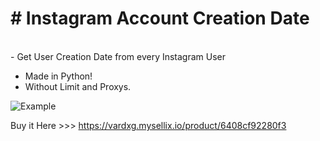  <h1># Instagram Account Creation Date</h1> <br>
- Get User Creation Date from every Instagram User 

- Made in Python!
- Without Limit and Proxys.

![Example](https://user-images.githubusercontent.com/63129066/223790972-eba8069a-5885-4139-aa87-81c61536e5dd.png)

Buy it Here >>> https://vardxg.mysellix.io/product/6408cf92280f3
